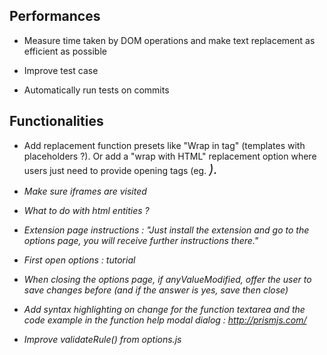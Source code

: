 ## Performances

- Measure time taken by DOM operations and make text replacement as efficient as possible

- Improve test case

- Automatically run tests on commits


## Functionalities

- Add replacement function presets like "Wrap in tag" (templates with placeholders ?). Or add a "wrap with HTML" replacement option where users just need to provide opening tags (eg. <em><span style='font-size: 1.5em;'>).

- Make sure iframes are visited

- What to do with html entities ?

- Extension page instructions : "Just install the extension and go to the options page, you will receive further instructions there."

- First open options : tutorial

- When closing the options page, if anyValueModified, offer the user to save changes before (and if the answer is yes, save then close)

- Add syntax highlighting on change for the function textarea and the code example in the function help modal dialog : http://prismjs.com/

- Improve validateRule() from options.js
